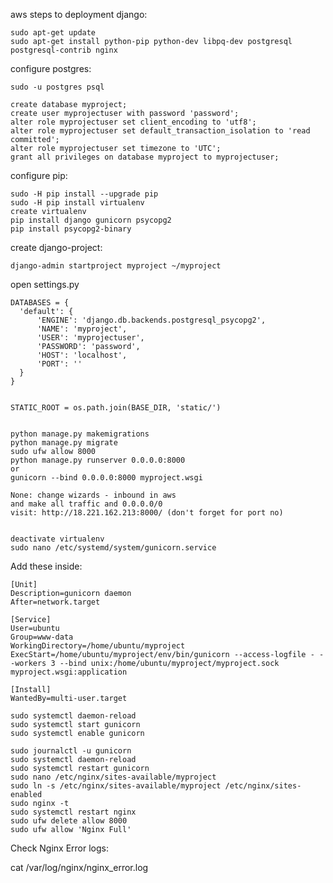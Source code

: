 aws steps to deployment django:


    sudo apt-get update
    sudo apt-get install python-pip python-dev libpq-dev postgresql postgresql-contrib nginx

configure postgres:

    sudo -u postgres psql

    create database myproject;
    create user myprojectuser with password 'password';
    alter role myprojectuser set client_encoding to 'utf8';
    alter role myprojectuser set default_transaction_isolation to 'read committed';
    alter role myprojectuser set timezone to 'UTC';
    grant all privileges on database myproject to myprojectuser;


configure pip:

    sudo -H pip install --upgrade pip
    sudo -H pip install virtualenv
    create virtualenv
    pip install django gunicorn psycopg2
    pip install psycopg2-binary

create django-project:

    django-admin startproject myproject ~/myproject

open settings.py

    DATABASES = {
      'default': {
          'ENGINE': 'django.db.backends.postgresql_psycopg2',
          'NAME': 'myproject',
          'USER': 'myprojectuser',
          'PASSWORD': 'password',
          'HOST': 'localhost',
          'PORT': ''
      }
    }


    STATIC_ROOT = os.path.join(BASE_DIR, 'static/')


    python manage.py makemigrations
    python manage.py migrate
    sudo ufw allow 8000
    python manage.py runserver 0.0.0.0:8000
    or
    gunicorn --bind 0.0.0.0:8000 myproject.wsgi

    None: change wizards - inbound in aws
    and make all traffic and 0.0.0.0/0
    visit: http://18.221.162.213:8000/ (don't forget for port no)


    deactivate virtualenv
    sudo nano /etc/systemd/system/gunicorn.service

Add these inside:

    [Unit]
    Description=gunicorn daemon
    After=network.target

    [Service]
    User=ubuntu
    Group=www-data
    WorkingDirectory=/home/ubuntu/myproject
    ExecStart=/home/ubuntu/myproject/env/bin/gunicorn --access-logfile - --workers 3 --bind unix:/home/ubuntu/myproject/myproject.sock myproject.wsgi:application

    [Install]
    WantedBy=multi-user.target

    sudo systemctl daemon-reload
    sudo systemctl start gunicorn
    sudo systemctl enable gunicorn

    sudo journalctl -u gunicorn
    sudo systemctl daemon-reload
    sudo systemctl restart gunicorn
    sudo nano /etc/nginx/sites-available/myproject
    sudo ln -s /etc/nginx/sites-available/myproject /etc/nginx/sites-enabled
    sudo nginx -t
    sudo systemctl restart nginx
    sudo ufw delete allow 8000
    sudo ufw allow 'Nginx Full'




Check Nginx Error logs:

  cat  /var/log/nginx/nginx_error.log
